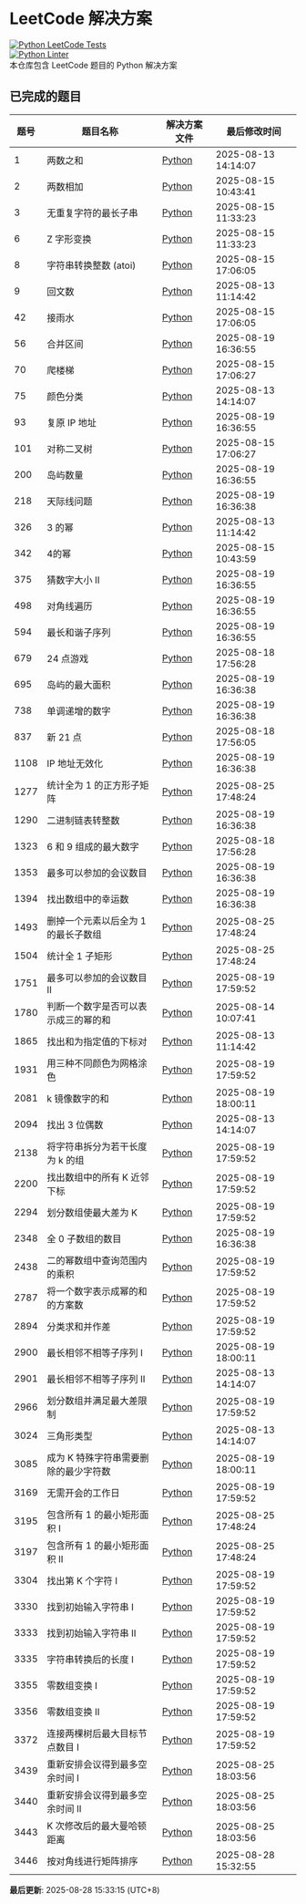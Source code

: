 # LeetCode 解决方案

 [![Python LeetCode Tests](https://github.com/barryyan0121/leetcode-practice/actions/workflows/python_tests.yml/badge.svg?branch=master)](https://github.com/barryyan0121/leetcode-practice/actions/workflows/python_tests.yml) <br>  [![Python Linter](https://github.com/barryyan0121/leetcode-practice/actions/workflows/update_leetcode.yml/badge.svg)](https://github.com/barryyan0121/leetcode-practice/actions/workflows/update_leetcode.yml) <br> 本仓库包含 LeetCode 题目的 Python 解决方案

## 已完成的题目

| 题号 | 题目名称 | 解决方案文件 | 最后修改时间 |
|------|----------|--------------|-------------|
| 1 | 两数之和 | [Python](./solution/python/1.两数之和.py) |  2025-08-13 14:14:07 |
| 2 | 两数相加 | [Python](./solution/python/2.两数相加.py) |  2025-08-15 10:43:41 |
| 3 | 无重复字符的最长子串 | [Python](./solution/python/3.无重复字符的最长子串.py) |  2025-08-15 11:33:23 |
| 6 | Z 字形变换 | [Python](./solution/python/6.Z%20字形变换.py) |  2025-08-15 11:33:23 |
| 8 | 字符串转换整数 (atoi) | [Python](./solution/python/8.字符串转换整数%20(atoi).py) |  2025-08-15 17:06:05 |
| 9 | 回文数 | [Python](./solution/python/9.回文数.py) |  2025-08-13 11:14:42 |
| 42 | 接雨水 | [Python](./solution/python/42.接雨水.py) |  2025-08-15 17:06:05 |
| 56 | 合并区间 | [Python](./solution/python/56.合并区间.py) |  2025-08-19 16:36:55 |
| 70 | 爬楼梯 | [Python](./solution/python/70.爬楼梯.py) |  2025-08-15 17:06:27 |
| 75 | 颜色分类 | [Python](./solution/python/75.颜色分类.py) |  2025-08-13 14:14:07 |
| 93 | 复原 IP 地址 | [Python](./solution/python/93.复原%20IP%20地址.py) |  2025-08-19 16:36:55 |
| 101 | 对称二叉树 | [Python](./solution/python/101.对称二叉树.py) |  2025-08-15 17:06:27 |
| 200 | 岛屿数量 | [Python](./solution/python/200.岛屿数量.py) |  2025-08-19 16:36:55 |
| 218 | 天际线问题 | [Python](./solution/python/218.天际线问题.py) |  2025-08-19 16:36:38 |
| 326 | 3 的幂 | [Python](./solution/python/326.3%20的幂.py) |  2025-08-13 11:14:42 |
| 342 | 4的幂 | [Python](./solution/python/342.4的幂.py) |  2025-08-15 10:43:59 |
| 375 | 猜数字大小 II | [Python](./solution/python/375.猜数字大小%20II.py) |  2025-08-19 16:36:55 |
| 498 | 对角线遍历 | [Python](./solution/python/498.对角线遍历.py) |  2025-08-19 16:36:55 |
| 594 | 最长和谐子序列 | [Python](./solution/python/594.最长和谐子序列.py) |  2025-08-19 16:36:55 |
| 679 | 24 点游戏 | [Python](./solution/python/679.24%20点游戏.py) |  2025-08-18 17:56:28 |
| 695 | 岛屿的最大面积 | [Python](./solution/python/695.岛屿的最大面积.py) |  2025-08-19 16:36:38 |
| 738 | 单调递增的数字 | [Python](./solution/python/738.单调递增的数字.py) |  2025-08-19 16:36:38 |
| 837 | 新 21 点 | [Python](./solution/python/837.新%2021%20点.py) |  2025-08-18 17:56:05 |
| 1108 | IP 地址无效化 | [Python](./solution/python/1108.IP%20地址无效化.py) |  2025-08-19 16:36:38 |
| 1277 | 统计全为 1 的正方形子矩阵 | [Python](./solution/python/1277.统计全为%201%20的正方形子矩阵.py) |  2025-08-25 17:48:24 |
| 1290 | 二进制链表转整数 | [Python](./solution/python/1290.二进制链表转整数.py) |  2025-08-19 16:36:38 |
| 1323 | 6 和 9 组成的最大数字 | [Python](./solution/python/1323.6%20和%209%20组成的最大数字.py) |  2025-08-18 17:56:28 |
| 1353 | 最多可以参加的会议数目 | [Python](./solution/python/1353.最多可以参加的会议数目.py) |  2025-08-19 16:36:38 |
| 1394 | 找出数组中的幸运数 | [Python](./solution/python/1394.找出数组中的幸运数.py) |  2025-08-19 16:36:38 |
| 1493 | 删掉一个元素以后全为 1 的最长子数组 | [Python](./solution/python/1493.删掉一个元素以后全为%201%20的最长子数组.py) |  2025-08-25 17:48:24 |
| 1504 | 统计全 1 子矩形 | [Python](./solution/python/1504.统计全%201%20子矩形.py) |  2025-08-25 17:48:24 |
| 1751 | 最多可以参加的会议数目 II | [Python](./solution/python/1751.最多可以参加的会议数目%20II.py) |  2025-08-19 17:59:52 |
| 1780 | 判断一个数字是否可以表示成三的幂的和 | [Python](./solution/python/1780.判断一个数字是否可以表示成三的幂的和.py) |  2025-08-14 10:07:41 |
| 1865 | 找出和为指定值的下标对 | [Python](./solution/python/1865.找出和为指定值的下标对.py) |  2025-08-13 11:14:42 |
| 1931 | 用三种不同颜色为网格涂色 | [Python](./solution/python/1931.用三种不同颜色为网格涂色.py) |  2025-08-19 17:59:52 |
| 2081 | k 镜像数字的和 | [Python](./solution/python/2081.k%20镜像数字的和.py) |  2025-08-19 18:00:11 |
| 2094 | 找出 3 位偶数 | [Python](./solution/python/2094.找出%203%20位偶数.py) |  2025-08-13 14:14:07 |
| 2138 | 将字符串拆分为若干长度为 k 的组 | [Python](./solution/python/2138.将字符串拆分为若干长度为%20k%20的组.py) |  2025-08-19 17:59:52 |
| 2200 | 找出数组中的所有 K 近邻下标 | [Python](./solution/python/2200.找出数组中的所有%20K%20近邻下标.py) |  2025-08-19 17:59:52 |
| 2294 | 划分数组使最大差为 K | [Python](./solution/python/2294.划分数组使最大差为%20K.py) |  2025-08-19 17:59:52 |
| 2348 | 全 0 子数组的数目 | [Python](./solution/python/2348.全%200%20子数组的数目.py) |  2025-08-19 16:36:38 |
| 2438 | 二的幂数组中查询范围内的乘积 | [Python](./solution/python/2438.二的幂数组中查询范围内的乘积.py) |  2025-08-19 17:59:52 |
| 2787 | 将一个数字表示成幂的和的方案数 | [Python](./solution/python/2787.将一个数字表示成幂的和的方案数.py) |  2025-08-19 17:59:52 |
| 2894 | 分类求和并作差 | [Python](./solution/python/2894.分类求和并作差.py) |  2025-08-19 17:59:52 |
| 2900 | 最长相邻不相等子序列 I | [Python](./solution/python/2900.最长相邻不相等子序列%20I.py) |  2025-08-19 18:00:11 |
| 2901 | 最长相邻不相等子序列 II | [Python](./solution/python/2901.最长相邻不相等子序列%20II.py) |  2025-08-13 14:14:07 |
| 2966 | 划分数组并满足最大差限制 | [Python](./solution/python/2966.划分数组并满足最大差限制.py) |  2025-08-19 17:59:52 |
| 3024 | 三角形类型 | [Python](./solution/python/3024.三角形类型.py) |  2025-08-13 14:14:07 |
| 3085 | 成为 K 特殊字符串需要删除的最少字符数 | [Python](./solution/python/3085.成为%20K%20特殊字符串需要删除的最少字符数.py) |  2025-08-19 18:00:11 |
| 3169 | 无需开会的工作日 | [Python](./solution/python/3169.无需开会的工作日.py) |  2025-08-19 17:59:52 |
| 3195 | 包含所有 1 的最小矩形面积 I | [Python](./solution/python/3195.包含所有%201%20的最小矩形面积%20I.py) |  2025-08-25 17:48:24 |
| 3197 | 包含所有 1 的最小矩形面积 II | [Python](./solution/python/3197.包含所有%201%20的最小矩形面积%20II.py) |  2025-08-25 17:48:24 |
| 3304 | 找出第 K 个字符 I | [Python](./solution/python/3304.找出第%20K%20个字符%20I.py) |  2025-08-19 17:59:52 |
| 3330 | 找到初始输入字符串 I | [Python](./solution/python/3330.找到初始输入字符串%20I.py) |  2025-08-19 17:59:52 |
| 3333 | 找到初始输入字符串 II | [Python](./solution/python/3333.找到初始输入字符串%20II.py) |  2025-08-19 17:59:52 |
| 3335 | 字符串转换后的长度 I | [Python](./solution/python/3335.字符串转换后的长度%20I.py) |  2025-08-19 17:59:52 |
| 3355 | 零数组变换 I | [Python](./solution/python/3355.零数组变换%20I.py) |  2025-08-19 17:59:52 |
| 3356 | 零数组变换 II | [Python](./solution/python/3356.零数组变换%20II.py) |  2025-08-19 17:59:52 |
| 3372 | 连接两棵树后最大目标节点数目 I | [Python](./solution/python/3372.连接两棵树后最大目标节点数目%20I.py) |  2025-08-19 17:59:52 |
| 3439 | 重新安排会议得到最多空余时间 I | [Python](./solution/python/3439.重新安排会议得到最多空余时间%20I.py) |  2025-08-25 18:03:56 |
| 3440 | 重新安排会议得到最多空余时间 II | [Python](./solution/python/3440.重新安排会议得到最多空余时间%20II.py) |  2025-08-25 18:03:56 |
| 3443 | K 次修改后的最大曼哈顿距离 | [Python](./solution/python/3443.K%20次修改后的最大曼哈顿距离.py) |  2025-08-25 18:03:56 |
| 3446 | 按对角线进行矩阵排序 | [Python](./solution/python/3446.按对角线进行矩阵排序.py) |  2025-08-28 15:32:55 |

**最后更新**: 2025-08-28 15:33:15 (UTC+8)
